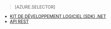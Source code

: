 > [AZURE.SELECTOR]
- [KIT DE DÉVELOPPEMENT LOGICIEL (SDK) .NET](../articles/media-services-dotnet-connect_programmatically.md)
- [API REST](../articles/media-services-rest-connect_programmatically.md)
<!--HONumber=52--> 
